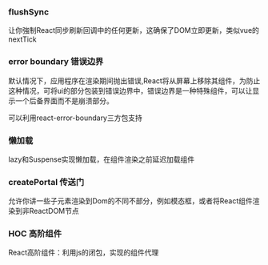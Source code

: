 ### flushSync

让你強制React同步刷新回调中的任何更新，这确保了DOM立即更新，类似vue的nextTick

### error boundary 错误边界

默认情况下，应用程序在渲染期间抛出错误,React将从屏幕上移除其组件，为防止这种情况，可将ui的部分包装到错误边界中，错误边界是一种特殊组件，可以让显示一个后备界面而不是崩溃部分。

可以利用react-error-boundary三方包支持

### 懒加载

lazy和Suspense实现懒加载，在组件渲染之前延迟加载组件

### createPortal 传送门

允许你讲一些子元素渲染到Dom的不同不部分，例如模态框，或者将React组件渲染到非ReactDOM节点

### HOC 高阶组件
React高阶组件：利用js的闭包，实现的组件代理
